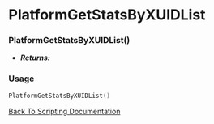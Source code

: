 # PlatformGetStatsByXUIDList

### PlatformGetStatsByXUIDList()
- ***Returns:*** 

### Usage

```Lua
PlatformGetStatsByXUIDList()
```


[Back To Scripting Documentation](../README.md)
